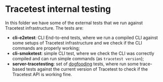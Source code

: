 # Tracetest internal testing

In this folder we have some of the external tests that we run against Tracetest infrastructure. The tests are:
- **cli-e2etest**: CLI End-to-end tests, where we run a compiled CLI against some setups of Tracetest infrastructure and we check if the CLI commands are properly working;
- **cli-smoketest**: simple CLI test, where we check the CLI was correctly compiled and can run simple commands (as `tracetest version`);
- **server-tracetesting**: set of [dogfooding](https://en.wikipedia.org/wiki/Eating_your_own_dog_food) tests, where run some trace-based tests against the current version of Tracetest to check if the Tracetest API is working fine.
